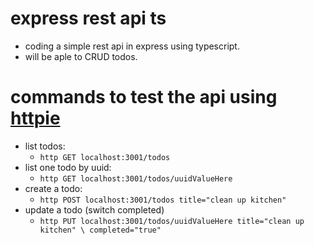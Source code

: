 # express rest api ts
- coding a simple rest api in express using typescript.
- will be aple to CRUD todos.

# commands to test the api using [httpie](https://github.com/httpie)
- list todos:
    - `http GET localhost:3001/todos`
- list one todo by uuid:
    - `http GET localhost:3001/todos/uuidValueHere`
- create a todo:
    - `http POST localhost:3001/todos title="clean up kitchen"`
- update a todo (switch completed)
    - `http PUT localhost:3001/todos/uuidValueHere title="clean up kitchen" \
        completed="true"`
